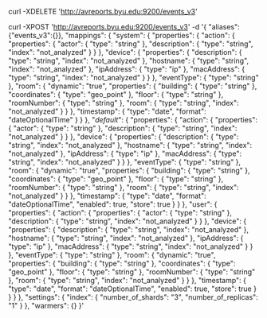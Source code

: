 curl -XDELETE 'http://avreports.byu.edu:9200/events_v3'

curl -XPOST 'http://avreports.byu.edu:9200/events_v3' -d '{
    "aliases": {"events_v3":{}},
    "mappings": {
        "system": {
            "properties": {
                "action": {
                    "properties": {
                        "actor": {
                            "type": "string"
                        },
                        "description": {
                            "type": "string",
                            "index": "not_analyzed"
                        }
                    }
                },
                "device": {
                    "properties": {
                        "description": {
                            "type": "string",
                            "index": "not_analyzed"
                        },
                        "hostname": {
                            "type": "string",
                            "index": "not_analyzed"
                        },
                        "ipAddress": {
                            "type": "ip"
                        },
                        "macAddress": {
                            "type": "string",
                            "index": "not_analyzed"
                        }
                    }
                },
                "eventType": {
                    "type": "string"
                },
                "room": {
                    "dynamic": "true",
                    "properties": {
                        "building": {
                            "type": "string"
                        },
                        "coordinates": {
                            "type": "geo_point"
                        },
                        "floor": {
                            "type": "string"
                        },
                        "roomNumber": {
                            "type": "string"
                        },
                        "room": {
                            "type": "string",
                            "index": "not_analyzed"
                        }
                    }
                },
                "timestamp": {
                    "type": "date",
                    "format": "dateOptionalTime"
                }
            }
        },
        "_default_": {
            "properties": {
                "action": {
                    "properties": {
                        "actor": {
                            "type": "string"
                        },
                        "description": {
                            "type": "string",
                            "index": "not_analyzed"
                        }
                    }
                },
                "device": {
                    "properties": {
                        "description": {
                            "type": "string",
                            "index": "not_analyzed"
                        },
                        "hostname": {
                            "type": "string",
                            "index": "not_analyzed"
                        },
                        "ipAddress": {
                            "type": "ip"
                        },
                        "macAddress": {
                            "type": "string",
                            "index": "not_analyzed"
                        }
                    }
                },
                "eventType": {
                    "type": "string"
                },
                "room": {
                    "dynamic": "true",
                    "properties": {
                        "building": {
                            "type": "string"
                        },
                        "coordinates": {
                            "type": "geo_point"
                        },
                        "floor": {
                            "type": "string"
                        },
                        "roomNumber": {
                            "type": "string"
                        },
                        "room": {
                            "type": "string",
                            "index": "not_analyzed"
                        }
                    }
                },
                "timestamp": {
                    "type": "date",
                    "format": "dateOptionalTime",
                    "enabled": true,
                    "store": true
                }
            }
        },
        "user": {
            "properties": {
                "action": {
                    "properties": {
                        "actor": {
                            "type": "string"
                        },
                        "description": {
                            "type": "string",
                            "index": "not_analyzed"
                        }
                    }
                },
                "device": {
                    "properties": {
                        "description": {
                            "type": "string",
                            "index": "not_analyzed"
                        },
                        "hostname": {
                            "type": "string",
                            "index": "not_analyzed"
                        },
                        "ipAddress": {
                            "type": "ip"
                        },
                        "macAddress": {
                            "type": "string",
                            "index": "not_analyzed"
                        }
                    }
                },
                "eventType": {
                    "type": "string"
                },
                "room": {
                    "dynamic": "true",
                    "properties": {
                        "building": {
                            "type": "string"
                        },
                        "coordinates": {
                            "type": "geo_point"
                        },
                        "floor": {
                            "type": "string"
                        },
                        "roomNumber": {
                            "type": "string"
                        },
                        "room": {
                            "type": "string",
                            "index": "not_analyzed"
                        }
                    }
                },
                "timestamp": {
                    "type": "date",
                    "format": "dateOptionalTime",
                    "enabled": true,
                    "store": true
                }
            }
        }
    },
    "settings": {
        "index": {
            "number_of_shards": "3",
            "number_of_replicas": "1"
        }
    },
    "warmers": {}
}'